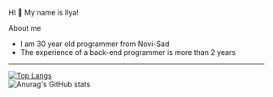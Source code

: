 HI 👋 My name is Ilya!

  About me
  - I am 30 year old programmer from Novi-Sad
  - The experience of a back-end programmer is more than 2 years

-------
 [![Top Langs](https://github-readme-stats.vercel.app/api/top-langs/?username=shabelnikilya&style=centerme&layout=compact)](https://github.com/shabelnikilya/github-readme-stats)
<br>![Anurag's GitHub stats](https://github-readme-stats.vercel.app/api?username=shabelnikilya&show_icons=true&theme=tokyonight)


